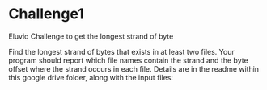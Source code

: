 # Challenge1

Eluvio Challenge to get the longest strand of byte

Find the longest strand of bytes that exists in at least two files. Your program should report which file names contain the strand and the byte offset where the strand occurs in each file. Details are in the readme within this google drive folder, along with the input files:
